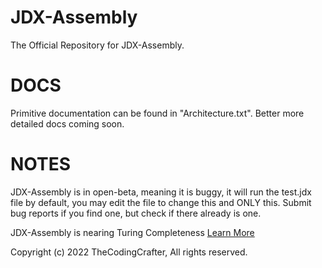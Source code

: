 # JDX-Assembly
The Official Repository for JDX-Assembly.


# DOCS
Primitive documentation can be found in "Architecture.txt".
Better more detailed docs coming soon.

# NOTES
JDX-Assembly is in open-beta, meaning it is buggy, it will run the test.jdx file by default, you may edit the file to change this and ONLY this.
Submit bug reports if you find one, but check if there already is one.

JDX-Assembly is nearing Turing Completeness [Learn More](https://en.wikipedia.org/wiki/Turing_completeness)

Copyright (c) 2022 TheCodingCrafter, All rights reserved.
